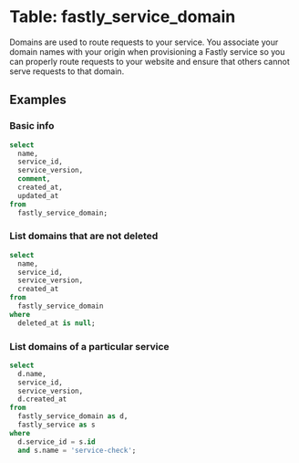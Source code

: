 # Table: fastly_service_domain

Domains are used to route requests to your service. You associate your domain names with your origin when provisioning a Fastly service so you can properly route requests to your website and ensure that others cannot serve requests to that domain.

## Examples

### Basic info

```sql
select
  name,
  service_id,
  service_version,
  comment,
  created_at,
  updated_at
from
  fastly_service_domain;
```

### List domains that are not deleted

```sql
select
  name,
  service_id,
  service_version,
  created_at
from
  fastly_service_domain
where
  deleted_at is null;
```

### List domains of a particular service

```sql
select
  d.name,
  service_id,
  service_version,
  d.created_at
from
  fastly_service_domain as d,
  fastly_service as s
where
  d.service_id = s.id
  and s.name = 'service-check';
```

